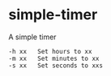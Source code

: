 # simple-timer
A simple timer

```
-h xx	Set hours to xx
-m xx 	Set minutes to xx
-s xx 	Set seconds to xxs
```
